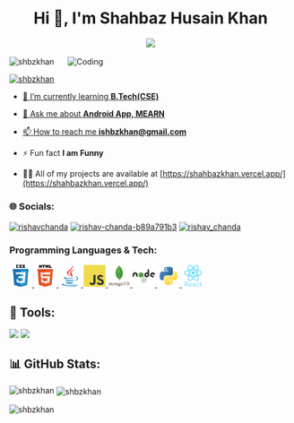 
<h1 align="center">Hi 👋, I'm Shahbaz Husain Khan</h1>
<p align="center">
	<a href="https://github.com/Bouaskaoun">
		<img src="https://readme-typing-svg.herokuapp.com?lines=Computer+Science+Student;FrontEnd+Web+Developer;Gamer;Love+to+read+books;Always%20learning%20new%20things&center=true&width=380&height=45&">
	</a>
</p>
<img align="right" alt="Coding" width="400" src="https://cdn.dribbble.com/users/1162077/screenshots/3848914/programmer.gif">


<p align="left"> <img src="https://komarev.com/ghpvc/?username=shbzkhan&label=Profile%20views&color=0e75b6&style=flat" alt="shbzkhan" /> </p>

<p align="left"> <a href="https://twitter.com/ishbzkhan" target="blank"><img src="https://img.shields.io/twitter/follow/ishbzkhan?logo=twitter&style=for-the-badge" alt="shbzkhan" </p>



- 🌱 I’m currently learning **B.Tech(CSE)**

- 💬 Ask me about **Android App, MEARN**

- 📫 How to reach me **ishbzkhan@gmail.com**

- ⚡ Fun fact **I am Funny**

- 👨‍💻 All of my projects are available at [https://shahbazkhan.vercel.app/](https://shahbazkhan.vercel.app/)


<h3 align="left">🌐 Socials:</h3>
<p align="left">
<a href="https://twitter.com/ishbzkhan" target="blank"><img align="center" src="https://raw.githubusercontent.com/rahuldkjain/github-profile-readme-generator/master/src/images/icons/Social/twitter.svg" alt="rishavchanda" height="30" width="40" /></a>
<a href="https://linkedin.com/in/shbz-khan" target="blank"><img align="center" src="https://raw.githubusercontent.com/rahuldkjain/github-profile-readme-generator/master/src/images/icons/Social/linked-in-alt.svg" alt="rishav-chanda-b89a791b3" height="30" width="40" /></a>
<a href="https://instagram.com/ishbzkhan" target="blank"><img align="center" src="https://raw.githubusercontent.com/rahuldkjain/github-profile-readme-generator/master/src/images/icons/Social/instagram.svg" alt="rishav_chanda" height="30" width="40" /></a>
</p>

<h3 align="left">Programming Languages & Tech:</h3>
<p align="left" > <a href="https://www.w3schools.com/css/" target="_blank" rel="noreferrer"> <img src="https://raw.githubusercontent.com/devicons/devicon/master/icons/css3/css3-original-wordmark.svg" alt="css3" width="40" height="40"/> </a> <a href="https://www.w3.org/html/" target="_blank" rel="noreferrer"> <img src="https://raw.githubusercontent.com/devicons/devicon/master/icons/html5/html5-original-wordmark.svg" alt="html5" width="40" height="40"/> </a> <a href="https://www.java.com" target="_blank" rel="noreferrer"> <img src="https://raw.githubusercontent.com/devicons/devicon/master/icons/java/java-original.svg" alt="java" width="40" height="40"/> </a> <a href="https://developer.mozilla.org/en-US/docs/Web/JavaScript" target="_blank" rel="noreferrer"> <img src="https://raw.githubusercontent.com/devicons/devicon/master/icons/javascript/javascript-original.svg" alt="javascript" width="40" height="40"/> </a> <a href="https://www.mongodb.com/" target="_blank" rel="noreferrer"> <img src="https://raw.githubusercontent.com/devicons/devicon/master/icons/mongodb/mongodb-original-wordmark.svg" alt="mongodb" width="40" height="40"/> </a> <a href="https://nodejs.org" target="_blank" rel="noreferrer"> <img src="https://raw.githubusercontent.com/devicons/devicon/master/icons/nodejs/nodejs-original-wordmark.svg" alt="nodejs" width="40" height="40"/> </a> <a href="https://www.python.org" target="_blank" rel="noreferrer"> <img src="https://raw.githubusercontent.com/devicons/devicon/master/icons/python/python-original.svg" alt="python" width="40" height="40"/> </a> <a href="https://reactjs.org/" target="_blank" rel="noreferrer"> <img src="https://raw.githubusercontent.com/devicons/devicon/master/icons/react/react-original-wordmark.svg" alt="react" width="40" height="40"/> </a> 

## 🔭 Tools:
<p>
  <img src="https://img.shields.io/badge/Visual_Studio_Code-0078D4?style=for-the-badge&logo=visual%20studio%20code&logoColor=white" />
  <img src="https://img.shields.io/badge/sublime_text-%23575757.svg?&style=for-the-badge&logo=sublime-text&logoColor=important" />
</p>

## 📊 GitHub Stats:

<p><img align="left" src="https://github-readme-stats.vercel.app/api/top-langs?username=shbzkhan&show_icons=true&locale=en&layout=compact&theme=tokyonight" alt="shbzkhan" /></p>

<p>&nbsp;<img align="center" src="https://github-readme-stats.vercel.app/api?username=shbzkhan&show_icons=true&locale=en&theme=tokyonight" alt="shbzkhan" /></p>

<p><img align="center" src="https://github-readme-streak-stats.herokuapp.com/?user=shbzkhan&&theme=tokyonight" alt="shbzkhan" /></p>
